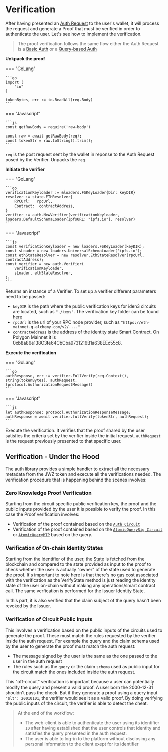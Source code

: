 # Verification

After having presented an [Auth Request](./request-api-guide.md) to the user's wallet, 
it will process the request and generate a Proof that must be verified in order to authenticate the user. 
Let's see how to implement the verification.

> The proof verification follows the same flow either the Auth Request is a [Basic Auth](./request-api-guide.md#basic-auth) or a [Query-based Auth](./request-api-guide.md#query-based-auth)

**Unkpack the proof** 

=== "GoLang"

    ```go
    import (
        "io"
    )

    tokenBytes, err := io.ReadAll(req.Body)
    ```

=== "Javascript"

    ```js
    const getRawBody = require('raw-body')

    const raw = await getRawBody(req);
    const tokenStr = raw.toString().trim();
    ```

`req` is the post request sent by the wallet in reponse to the Auth Request posed by the Verifier. 
Unpacks the `req` 

**Initiate the verifier**

=== "GoLang"

    ```go
    verificationKeyloader := &loaders.FSKeyLoader{Dir: keyDIR}
    resolver := state.ETHResolver{
        RPCUrl:   rpcUrl,
        Contract:  contractAddress,
    }
    verifier := auth.NewVerifier(verificationKeyloader, loaders.DefaultSchemaLoader{IpfsURL: "ipfs.io"}, resolver)    
    ```

=== "Javascript"

    ```js
    const verificationKeyloader = new loaders.FSKeyLoader(keyDIR);
    const sLoader = new loaders.UniversalSchemaLoader('ipfs.io');
    const ethStateResolver = new resolver.EthStateResolver(rpcUrl, contractAddress);
    const verifier = new auth.Verifier(
        verificationKeyloader,
        sLoader, ethStateResolver,
    );
    ```

Returns an instance of a Verifier. To set up a verifier different parameters need to be passed: 

-  `keyDIR` is the path where the public verification keys for iden3 circuits are located, such as `"./keys"`. The verification key folder can be found [here](https://github.com/iden3/tutorial-examples/tree/main/verifier-integration/keys)
- `rpcUrl` is the url of your RPC node provider, such as `"https://eth-mainnet.g.alchemy.com/v2/...."`
- `contractAddress` is the address of the identity state Smart Contract. On Polygon Mainnet it is 0xb8a86e138C3fe64CbCba9731216B1a638EEc55c8.

**Execute the verification**

=== "GoLang"

    ```go
    authResponse, err := verifier.FullVerify(req.Context(), string(tokenBytes), authRequest.(protocol.AuthorizationRequestMessage))
    ```

=== "Javascript"

    ```js
    let authResponse: protocol.AuthorizationResponseMessage;
    authResponse = await verifier.fullVerify(tokenStr, authRequest);
    ```

Execute the verification. It verifies that the proof shared by the user satisfies the criteria set by the verifier inside the initial request.
`authRequest` is the request previously presented to that specific user. 

## Verification - Under the Hood

The auth library provides a simple handler to extract all the necessary metadata from the JWZ token and execute all the verifications needed. The verification procedure that is happening behind the scenes involves: 

### Zero Knowledge Proof Verification

Starting from the circuit specific public verification key, the proof and the public inputs provided by the user it is possible to verify the proof. In this case the Proof verification involves: 

- Verification of the proof contained based on the [`Auth Circuit`](../../circuits/main-circuits.md#authentication)
- Verification of the proof contained based on the [`AtomicQuerySig Circuit`](../../circuits/main-circuits.md#credentialatomicquerysig) or [`AtomicQueryMTP`](../../circuits/main-circuits.md#credentialatomicquerymtp) based on the query.

### Verification of On-chain Identity States

Starting from the Identifier of the user, the [State](../../contracts/overview.md) is fetched from the blockchain and compared to the state provided as input to the proof to check whether the user is actually "owner" of the state used to generate the proof. It's important to note here is that there's no gas cost associated with the verification as the VerifyState method is just reading the identity state of the user on-chain without making any operations/smart contract call. The same verfication is performed for the Issuer Identity State.

In this part, it is also verified that the claim subject of the query hasn't been revoked by the Issuer.

### Verification of Circuit Public Inputs

This involves a verification based on the public inputs of the circuits used to generate the proof. These must match the rules requested by the verifier inside the auth request. For example the query and the claim schema used by the user to generate the proof must match the auth request:

  - The message signed by the user is the same as the one passed to the user in the auth request
  - The rules such as the `query` or the claim `schema` used as public input for the circuit match the ones included inside the auth request. 
  
This "off-circuit" verification is important because a user can potentially modify the query and present a valid proof. A user born the 2000-12-31 shouldn't pass the check. But if they generate a proof using a query input `"$lt": 20010101`, the verifier would see it as a valid proof. By doing verifying the public inputs of the circuit, the verifier is able to detect the cheat.

> At the end of the workflow:
> - The web-client is able to authenticate the user using its identifier `ID` after having established that the user controls that identity and satisfies the query presented in the auth request.
> - The user is able to log-in to the platform without disclosing any personal information to the client exept for its identifier

